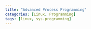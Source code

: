 ```yaml
---
title: "Advanced Process Programming"
categories: [Linux, Programming]
tags: [linux, sys-programming]
---
```


